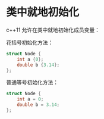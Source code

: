 # 类中就地初始化

c++11 允许在类中就地初始化成员变量：

花括号初始化方法：

```c++
struct Node {
    int a {0};
    double b {3.14};  
};
```

普通等号初始化方法：

```c++
struct Node {
    int a = 0;
    double b = 3.14;  
};
```
